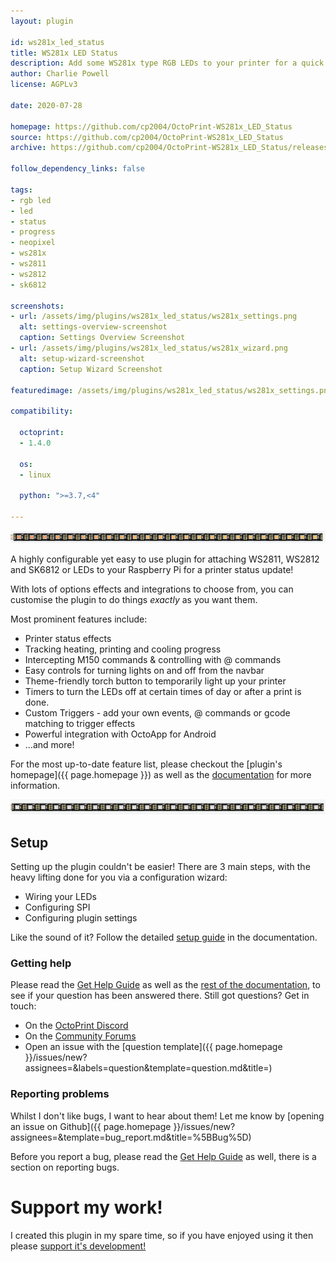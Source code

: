 ```yaml
---
layout: plugin

id: ws281x_led_status
title: WS281x LED Status
description: Add some WS281x type RGB LEDs to your printer for a quick status update!
author: Charlie Powell
license: AGPLv3

date: 2020-07-28

homepage: https://github.com/cp2004/OctoPrint-WS281x_LED_Status
source: https://github.com/cp2004/OctoPrint-WS281x_LED_Status
archive: https://github.com/cp2004/OctoPrint-WS281x_LED_Status/releases/latest/download/release.zip

follow_dependency_links: false

tags:
- rgb led
- led
- status
- progress
- neopixel
- ws281x
- ws2811
- ws2812
- sk6812

screenshots:
- url: /assets/img/plugins/ws281x_led_status/ws281x_settings.png
  alt: settings-overview-screenshot
  caption: Settings Overview Screenshot
- url: /assets/img/plugins/ws281x_led_status/ws281x_wizard.png
  alt: setup-wizard-screenshot
  caption: Setup Wizard Screenshot

featuredimage: /assets/img/plugins/ws281x_led_status/ws281x_settings.png

compatibility:

  octoprint:
  - 1.4.0

  os:
  - linux

  python: ">=3.7,<4"

---
```


![rainbow effect](/assets/img/plugins/ws281x_led_status/rainbow.gif)

A highly configurable yet easy to use plugin for attaching WS2811, WS2812 and SK6812 or LEDs to your Raspberry Pi for a printer status update!

With lots of options effects and integrations to choose from, you can customise the plugin to do things _exactly_ as you want them.

Most prominent features include:

- Printer status effects
- Tracking heating, printing and cooling progress
- Intercepting M150 commands & controlling with @ commands
- Easy controls for turning lights on and off from the navbar
- Theme-friendly torch button to temporarily light up your printer
- Timers to turn the LEDs off at certain times of day or after a print is done.
- Custom Triggers - add your own events, @ commands or gcode matching to trigger effects
- Powerful integration with OctoApp for Android
- ...and more!

For the most up-to-date feature list, please checkout the [plugin's homepage]({{ page.homepage }}) as well as the [documentation](https://cp2004.gitbook.io/ws281x-led-status/) for more information.

![rainbow effect](/assets/img/plugins/ws281x_led_status/color_wipe.gif)

## Setup

Setting up the plugin couldn't be easier! There are 3 main steps, with the heavy lifting done for you via a configuration wizard:

* Wiring your LEDs
* Configuring SPI
* Configuring plugin settings

Like the sound of it? Follow the detailed [setup guide](https://cp2004.gitbook.io/ws281x-led-status/guides/setup-guide-1) in the documentation.

### Getting help

Please read the [Get Help Guide](https://cp2004.gitbook.io/ws281x-led-status/guides/get-help-guide) as well as the [rest of the documentation](https://cp2004.gitbook.io/ws281x-led-status/), to see if your question has been answered there. Still got questions? Get in touch:

* On the [OctoPrint Discord](https://discord.octoprint.org)
* On the [Community Forums](https://community.octoprint.org)
* Open an issue with the [question template]({{ page.homepage }}/issues/new?assignees=&labels=question&template=question.md&title=)


### Reporting problems
Whilst I don't like bugs, I want to hear about them! Let me know by [opening an issue on Github]({{ page.homepage }}/issues/new?assignees=&template=bug_report.md&title=%5BBug%5D)

Before you report a bug, please read the [Get Help Guide](https://cp2004.gitbook.io/ws281x-led-status/guides/get-help-guide) as well, there is a section on reporting bugs.


# Support my work!
I created this plugin in my spare time, so if you have enjoyed using it then please [support it's development!](https://github.com/sponsors/cp2004)
